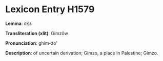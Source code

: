 # Lexicon Entry H1579

**Lemma**: גִּמְזוֹ

**Transliteration (xlit)**: Gimzôw

**Pronunciation**: ghim-zo'

**Description**:
of uncertain derivation; Gimzo, a place in Palestine; Gimzo.
